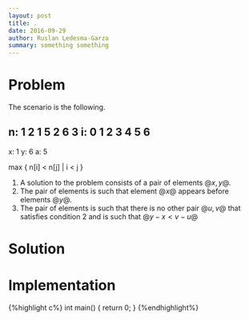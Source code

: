 ```yaml
---
layout: post
title: .
date: 2016-09-29
author: Ruslan Ledesma-Garza
summary: something something
---
```


# Problem

The scenario is the following.

n: 1 2 1 5 2 6 3
i: 0 1 2 3 4 5 6
-----------------
x: 1
y: 6
a: 5

max { n[i] < n[j] | i < j }

1. A solution to the problem consists of a pair of elements $@x, y@$.
2. The pair of elements is such that element $@x@$ appears before
   elements $@y@$.
3. The pair of elements is such that there is no other pair $@u, v@$
   that satisfies condition 2 and is such that $@y - x < v - u@$

# Solution

# Implementation

{%highlight c%}
int main() {
  return 0;
}
{%endhighlight%}


